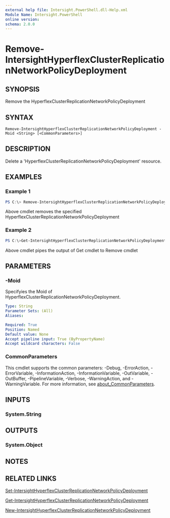 ```yaml
---
external help file: Intersight.PowerShell.dll-Help.xml
Module Name: Intersight.PowerShell
online version:
schema: 2.0.0
---
```


# Remove-IntersightHyperflexClusterReplicationNetworkPolicyDeployment

## SYNOPSIS
Remove the HyperflexClusterReplicationNetworkPolicyDeployment

## SYNTAX

```
Remove-IntersightHyperflexClusterReplicationNetworkPolicyDeployment -Moid <String> [<CommonParameters>]
```

## DESCRIPTION
Delete a &apos;HyperflexClusterReplicationNetworkPolicyDeployment&apos; resource.

## EXAMPLES

### Example 1
```powershell
PS C:\> Remove-IntersightHyperflexClusterReplicationNetworkPolicyDeployment -Moid "xxxxxxxxxxxxxxxxxxxxxxxxxxx"
```
Above cmdlet removes the specified HyperflexClusterReplicationNetworkPolicyDeployment 

### Example 2
```powershell
PS C:\>Get-IntersightHyperflexClusterReplicationNetworkPolicyDeployment -Name "MoName"|  Remove-IntersightHyperflexClusterReplicationNetworkPolicyDeployment
```
Above cmdlet pipes the output of Get cmdlet to Remove cmdlet

## PARAMETERS

### -Moid
Specifyies the Moid of HyperflexClusterReplicationNetworkPolicyDeployment.

```yaml
Type: String
Parameter Sets: (All)
Aliases:

Required: True
Position: Named
Default value: None
Accept pipeline input: True (ByPropertyName)
Accept wildcard characters: False
```

### CommonParameters
This cmdlet supports the common parameters: -Debug, -ErrorAction, -ErrorVariable, -InformationAction, -InformationVariable, -OutVariable, -OutBuffer, -PipelineVariable, -Verbose, -WarningAction, and -WarningVariable. For more information, see [about_CommonParameters](http://go.microsoft.com/fwlink/?LinkID=113216).

## INPUTS

### System.String

## OUTPUTS

### System.Object
## NOTES

## RELATED LINKS

[Set-IntersightHyperflexClusterReplicationNetworkPolicyDeployment](./Set-IntersightHyperflexClusterReplicationNetworkPolicyDeployment.md)

[Get-IntersightHyperflexClusterReplicationNetworkPolicyDeployment](./Get-IntersightHyperflexClusterReplicationNetworkPolicyDeployment.md)

[New-IntersightHyperflexClusterReplicationNetworkPolicyDeployment](./New-IntersightHyperflexClusterReplicationNetworkPolicyDeployment.md)

